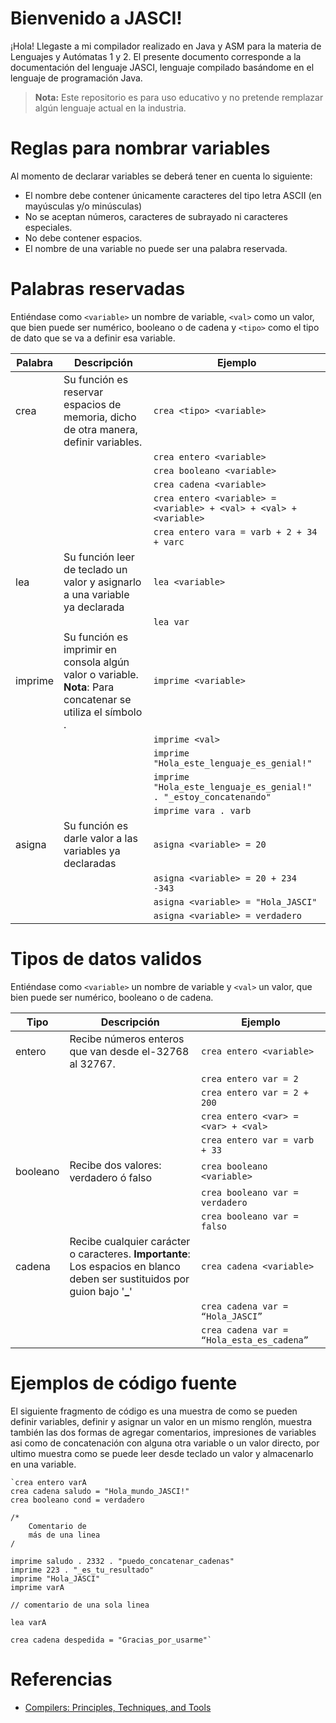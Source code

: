 # Bienvenido a JASCI!

¡Hola! Llegaste a mi compilador realizado en Java y ASM para la materia de Lenguajes y Autómatas 1 y 2. El presente documento corresponde a la documentación del lenguaje JASCI, lenguaje compilado basándome en el lenguaje de programación Java.
> **Nota:** Este repositorio es para uso educativo y no pretende remplazar algún lenguaje actual en la industria.

# Reglas para nombrar variables
Al momento de declarar variables se deberá tener en cuenta lo siguiente:
-  El nombre debe contener únicamente caracteres del tipo letra ASCII (en mayúsculas y/o minúsculas)
-  No se aceptan números, caracteres de subrayado ni caracteres especiales.
-  No debe contener espacios.
-  El nombre de una variable no puede ser una palabra reservada.

# Palabras reservadas
Entiéndase como `<variable>` un nombre de variable, `<val>` como un valor, que bien puede ser numérico, booleano o de cadena y `<tipo>` como el tipo de dato que se va a definir esa variable.

|Palabra|Descripción| Ejemplo
|-|-|-|
|crea|Su función es reservar espacios de memoria, dicho de otra manera, definir variables.| `crea <tipo> <variable>`
|||`crea entero <variable>`|
|||`crea booleano <variable>`|
|||`crea cadena <variable>`|
|||`crea entero <variable> = <variable> + <val> + <val> + <variable>`|
|||`crea entero vara = varb + 2 + 34 + varc`|
|lea|Su función leer de teclado un valor y asignarlo a una variable ya declarada| `lea <variable>`
|||`lea var` 
|imprime|Su función es imprimir en consola algún valor o variable. **Nota**: Para concatenar se utiliza el símbolo . | `imprime <variable>`
|||`imprime <val>`|
|||`imprime "Hola_este_lenguaje_es_genial!"`|
|||`imprime "Hola_este_lenguaje_es_genial!" . "_estoy_concatenando"`|
|||`imprime vara . varb`|
|asigna|Su función es darle valor a las variables ya declaradas| `asigna <variable> = 20`
|||`asigna <variable> = 20 + 234 -343`|
|||`asigna <variable> = "Hola_JASCI"`|
|||`asigna <variable> = verdadero`|

# Tipos de datos validos
Entiéndase como `<variable>` un nombre de variable y `<val>` un valor, que bien puede ser numérico, booleano o de cadena.

|      Tipo          |Descripción          |Ejemplo                         |
|-|-|-|
|entero|Recibe números enteros que van desde el-32768 al 32767.|`crea entero <variable>`
||| `crea entero var = 2`
||| `crea entero var = 2 + 200 `|
||| `crea entero <var> = <var> + <val> `|
||| `crea entero var = varb + 33 `|
|booleano|Recibe dos valores: verdadero ó falso|`crea booleano <variable>`
||| `crea booleano var = verdadero`
||| `crea booleano var = falso`
|cadena|Recibe cualquier carácter o caracteres. **Importante**: Los espacios en blanco deben ser sustituidos por guion bajo '**_**'|`crea cadena <variable>`
|||`crea cadena var = “Hola_JASCI”`
||| `crea cadena var = “Hola_esta_es_cadena”`




# Ejemplos de código fuente

El siguiente fragmento de código es una muestra de como se pueden definir variables, definir y asignar un valor en un mismo renglón, muestra también las dos formas de agregar comentarios, impresiones de variables asi como de concatenación con alguna otra variable o un valor directo, por ultimo muestra como se puede leer desde teclado un valor y almacenarlo en una variable. 

    `crea entero varA
    crea cadena saludo = "Hola_mundo_JASCI!"
    crea booleano cond = verdadero
    
    /*
	    Comentario de 
	    más de una linea
    /
    
    imprime saludo . 2332 . "puedo_concatenar_cadenas"
    imprime 223 . "_es_tu_resultado"
    imprime "Hola_JASCI"
    imprime varA
    
    // comentario de una sola linea

    lea varA
    
    crea cadena despedida = "Gracias_por_usarme"`


# Referencias

 - [Compilers: Principles, Techniques, and Tools](https://github.com/germanoa/compiladores/blob/master/doc/ebook/Compiladores%20Principios%2C%20Tecnicas%20e%20Ferramentas%20-%20Alfred%20V.%20Aho.pdf)
